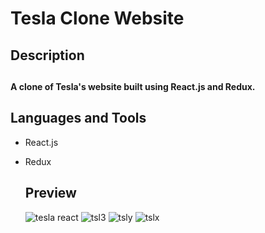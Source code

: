 # Tesla Clone Website

<h2>Description<br><h2>  <h4>A clone of Tesla's website built using React.js and Redux.<h4>
  
<h2 align="left">Languages and Tools</h2>

- React.js
- Redux
  
  ## Preview
  ![tesla react](https://user-images.githubusercontent.com/84366215/168971681-82b4db09-3dcf-4b6f-9d6d-9bd0463062aa.png)
  ![tsl3](https://user-images.githubusercontent.com/84366215/169456857-e95029cb-f5c9-4320-9e62-3348ac6cdd1d.png)
  ![tsly](https://user-images.githubusercontent.com/84366215/169457006-3afe239e-adc9-4c11-940a-926d7426f1c2.png)
  ![tslx](https://user-images.githubusercontent.com/84366215/169457097-11e9bfca-b66e-4392-b1d5-7a6ce313b040.png)
